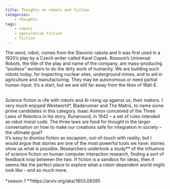 ```yaml
---
title: Thoughts on robots and fiction
categories:
    - thoughts
tags:
    - robots
    - speculative fiction
    - fiction
---
```


The word, robot, comes from the Slavonic rabota and it was first used in a 1920’s play by a Czech writer called Karel Capek. Rossum’s Universal Robots, the title of the play and name of the company, are mass-producing “soulless” workers to do the dirty work of humanity. We are building such robots today, for inspecting nuclear sites, underground mines, and to aid in agriculture and manufacturing. They may be autonomous or need partial human input. It’s a start, but we are still far away from the likes of Wall-E.

<br>
Science fiction is rife with robots and AI rising up against us, their makers. I very much enjoyed Westworld*, Bladerunner and The Matrix, to name some prime candidates in this category. Isaac Asimov conceived of the Three Laws of Robotics in his story, Runaround, in 1942 – a set of rules intended as robot moral code. The three laws are food for thought in the larger conversation on how to make our creations safe for integration in society – the ultimate goal?

<br>
It’s easy to dismiss fiction as escapism, out-of-touch with reality, but I would argue that stories are one of the most powerful tools we have: stories show us what is possible. Researchers undertook a study** of the influence of science fiction on human computer interaction research, finding a sort of feedback loop between the two. If fiction is a sandbox for ideas, then it seems like the perfect place to explore what a robot-dependent world might look like – and so much more.

<br>
<br>
*season 1  
**https://arxiv.org/abs/1803.08395
